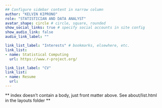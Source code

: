 ```yaml
---
## Configure sidebar content in narrow column
author: "KELVIN KIPRONO"
role: "STATISTICIAN AND DATA ANALYST"
avatar_shape: circle # circle, square, rounded
show_social_links: true # specify social accounts in site config
show_audio_link: false
audio_link_label: ""

link_list_label: "Interests" # bookmarks, elsewhere, etc.
link_list:
- name: Statistical Computing
  url: https://www.r-project.org/

link_list_label: "CV"
link_list:
- name: Resume
  url: 
---
```


** index doesn't contain a body, just front matter above.
See about/list.html in the layouts folder **
